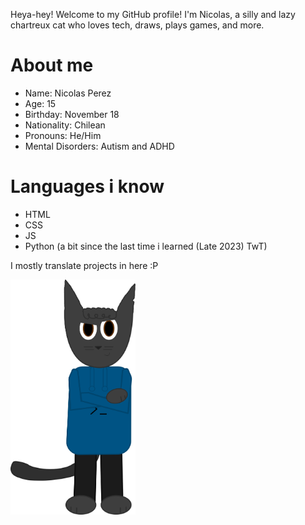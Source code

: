 Heya-hey! Welcome to my GitHub profile! I'm Nicolas, a silly and lazy chartreux cat who loves tech, draws, plays games, and more.

# About me

- Name: Nicolas Perez
- Age: 15
- Birthday: November 18
- Nationality: Chilean
- Pronouns: He/Him
- Mental Disorders: Autism and ADHD

# Languages i know
- HTML
- CSS
- JS
- Python (a bit since the last time i learned (Late 2023) TwT)

I mostly translate projects in here :P

<img src="nicopose.svg" width="200px">
<!---
nicoanimateyt/nicoanimateyt is a ✨ special ✨ repository because its `README.md` (this file) appears on your GitHub profile.
You can click the Preview link to take a look at your changes.
--->
